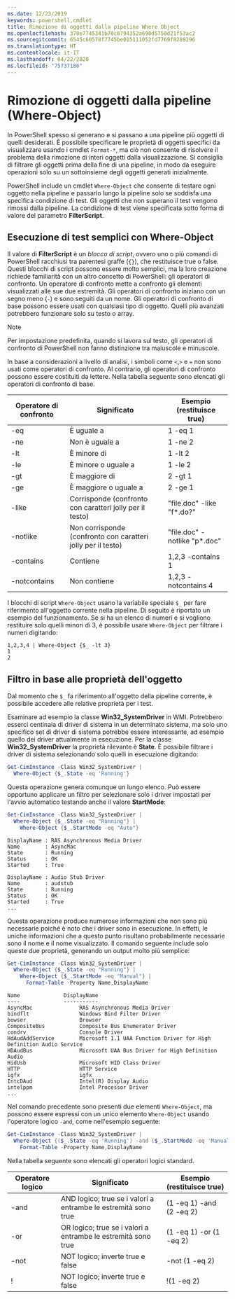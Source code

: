 ```yaml
---
ms.date: 12/23/2019
keywords: powershell,cmdlet
title: Rimozione di oggetti dalla pipeline Where Object
ms.openlocfilehash: 370e7745341b70c0794352a690d5750d21f53ac2
ms.sourcegitcommit: 6545c60578f7745be015111052fd7769f8289296
ms.translationtype: HT
ms.contentlocale: it-IT
ms.lasthandoff: 04/22/2020
ms.locfileid: "75737186"
---
```

# <a name="removing-objects-from-the-pipeline-where-object"></a>Rimozione di oggetti dalla pipeline (Where-Object)

In PowerShell spesso si generano e si passano a una pipeline più oggetti di quelli desiderati. È possibile specificare le proprietà di oggetti specifici da visualizzare usando i cmdlet `Format-*`, ma ciò non consente di risolvere il problema della rimozione di interi oggetti dalla visualizzazione. Si consiglia di filtrare gli oggetti prima della fine di una pipeline, in modo da eseguire operazioni solo su un sottoinsieme degli oggetti generati inizialmente.

PowerShell include un cmdlet `Where-Object` che consente di testare ogni oggetto nella pipeline e passarlo lungo la pipeline solo se soddisfa una specifica condizione di test. Gli oggetti che non superano il test vengono rimossi dalla pipeline. La condizione di test viene specificata sotto forma di valore del parametro **FilterScript**.

## <a name="performing-simple-tests-with-where-object"></a>Esecuzione di test semplici con Where-Object

Il valore di **FilterScript** è un *blocco di script*, ovvero uno o più comandi di PowerShell racchiusi tra parentesi graffe (`{}`), che restituisce true o false. Questi blocchi di script possono essere molto semplici, ma la loro creazione richiede familiarità con un altro concetto di PowerShell: gli operatori di confronto. Un operatore di confronto mette a confronto gli elementi visualizzati alle sue due estremità. Gli operatori di confronto iniziano con un segno meno (`-`) e sono seguiti da un nome. Gli operatori di confronto di base possono essere usati con qualsiasi tipo di oggetto. Quelli più avanzati potrebbero funzionare solo su testo o array.

> [!NOTE]
> Per impostazione predefinita, quando si lavora sul testo, gli operatori di confronto di PowerShell non fanno distinzione tra maiuscole e minuscole.

In base a considerazioni a livello di analisi, i simboli come `<`,`>` e `=` non sono usati come operatori di confronto. Al contrario, gli operatori di confronto possono essere costituiti da lettere. Nella tabella seguente sono elencati gli operatori di confronto di base.

| Operatore di confronto |                  Significato                   |    Esempio (restituisce true)    |
| ------------------- | ------------------------------------------ | ---------------------------- |
| -eq                 | È uguale a                                | 1 -eq 1                      |
| -ne                 | Non è uguale a                            | 1 -ne 2                      |
| -lt                 | È minore di                               | 1 -lt 2                      |
| -le                 | È minore o uguale a                   | 1 -le 2                      |
| -gt                 | È maggiore di                            | 2 -gt 1                      |
| -ge                 | È maggiore o uguale a                | 2 -ge 1                      |
| -like               | Corrisponde (confronto con caratteri jolly per il testo)     | "file.doc" -like "f*.do?"    |
| -notlike            | Non corrisponde (confronto con caratteri jolly per il testo) | "file.doc" -notlike "p*.doc" |
| -contains           | Contiene                                   | 1,2,3 -contains 1            |
| -notcontains        | Non contiene                           | 1,2,3 -notcontains 4         |

I blocchi di script `Where-Object` usano la variabile speciale `$_` per fare riferimento all'oggetto corrente nella pipeline. Di seguito è riportato un esempio del funzionamento. Se si ha un elenco di numeri e si vogliono restituire solo quelli minori di 3, è possibile usare `Where-Object` per filtrare i numeri digitando:

```
1,2,3,4 | Where-Object {$_ -lt 3}
1
2
```

## <a name="filtering-based-on-object-properties"></a>Filtro in base alle proprietà dell'oggetto

Dal momento che `$_` fa riferimento all'oggetto della pipeline corrente, è possibile accedere alle relative proprietà per i test.

Esaminare ad esempio la classe **Win32_SystemDriver** in WMI. Potrebbero esserci centinaia di driver di sistema in un determinato sistema, ma solo uno specifico set di driver di sistema potrebbe essere interessante, ad esempio quello dei driver attualmente in esecuzione. Per la classe **Win32_SystemDriver** la proprietà rilevante è **State**. È possibile filtrare i driver di sistema selezionando solo quelli in esecuzione digitando:

```powershell
Get-CimInstance -Class Win32_SystemDriver |
  Where-Object {$_.State -eq 'Running'}
```

Questa operazione genera comunque un lungo elenco. Può essere opportuno applicare un filtro per selezionare solo i driver impostati per l'avvio automatico testando anche il valore **StartMode**:

```powershell
Get-CimInstance -Class Win32_SystemDriver |
  Where-Object {$_.State -eq "Running"} |
    Where-Object {$_.StartMode -eq "Auto"}
```

```Output
DisplayName : RAS Asynchronous Media Driver
Name        : AsyncMac
State       : Running
Status      : OK
Started     : True

DisplayName : Audio Stub Driver
Name        : audstub
State       : Running
Status      : OK
Started     : True
...
```

Questa operazione produce numerose informazioni che non sono più necessarie poiché è noto che i driver sono in esecuzione.
In effetti, le uniche informazioni che a questo punto risultano probabilmente necessarie sono il nome e il nome visualizzato. Il comando seguente include solo queste due proprietà, generando un output molto più semplice:

```powershell
Get-CimInstance -Class Win32_SystemDriver |
  Where-Object {$_.State -eq "Running"} |
    Where-Object {$_.StartMode -eq "Manual"} |
      Format-Table -Property Name,DisplayName
```

```Output
Name              DisplayName
----              -----------
AsyncMac               RAS Asynchronous Media Driver
bindflt                Windows Bind Filter Driver
bowser                 Browser
CompositeBus           Composite Bus Enumerator Driver
condrv                 Console Driver
HdAudAddService        Microsoft 1.1 UAA Function Driver for High Definition Audio Service
HDAudBus               Microsoft UAA Bus Driver for High Definition Audio
HidUsb                 Microsoft HID Class Driver
HTTP                   HTTP Service
igfx                   igfx
IntcDAud               Intel(R) Display Audio
intelppm               Intel Processor Driver
...
```

Nel comando precedente sono presenti due elementi `Where-Object`, ma possono essere espressi con un unico elemento `Where-Object` usando l'operatore logico `-and`, come nell'esempio seguente:

```powershell
Get-CimInstance -Class Win32_SystemDriver |
  Where-Object {($_.State -eq 'Running') -and ($_.StartMode -eq 'Manual')} |
    Format-Table -Property Name,DisplayName
```

Nella tabella seguente sono elencati gli operatori logici standard.

| Operatore logico |                 Significato                  |  Esempio (restituisce true)  |
| ---------------- | ---------------------------------------- | ------------------------ |
| -and             | AND logico; true se i valori a entrambe le estremità sono true | (1 -eq 1) -and (2 -eq 2) |
| -or              | OR logico; true se i valori a entrambe le estremità sono true  | (1 -eq 1) -or (1 -eq 2)  |
| -not             | NOT logico; inverte true e false     | -not (1 -eq 2)           |
| \!               | NOT logico; inverte true e false     | \!(1 -eq 2)              |
